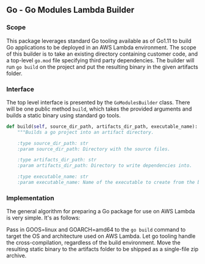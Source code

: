 ## Go - Go Modules Lambda Builder

### Scope

This package leverages standard Go tooling available as of Go1.11 to build Go
applications to be deployed in an AWS Lambda environment. The scope of this
builder is to take an existing directory containing customer code, and a
top-level `go.mod` file specifying third party dependencies. The builder will
run `go build` on the project and put the resulting binary in the given
artifacts folder.

### Interface

The top level interface is presented by the `GoModulesBuilder` class. There
will be one public method `build`, which takes the provided arguments and
builds a static binary using standard go tools.

```python
def build(self, source_dir_path, artifacts_dir_path, executable_name):
    """Builds a go project into an artifact directory.

    :type source_dir_path: str
    :param source_dir_path: Directory with the source files.

    :type artifacts_dir_path: str
    :param artifacts_dir_path: Directory to write dependencies into.

    :type executable_name: str
    :param executable_name: Name of the executable to create from the build.
```

### Implementation

The general algorithm for preparing a Go package for use on AWS Lambda
is very simple. It's as follows:

Pass in GOOS=linux and GOARCH=amd64 to the `go build` command to target the
OS and architecture used on AWS Lambda. Let go tooling handle the
cross-compilation, regardless of the build environment. Move the resulting
static binary to the artifacts folder to be shipped as a single-file zip
archive.
